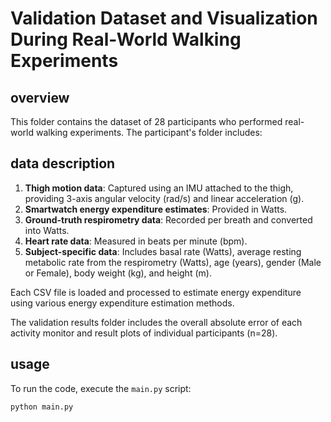 # Validation Dataset and Visualization During Real-World Walking Experiments

## overview
This folder contains the dataset of 28 participants who performed real-world walking experiments. The participant's folder includes:

## data description
1. **Thigh motion data**: Captured using an IMU attached to the thigh, providing 3-axis angular velocity (rad/s) and linear acceleration (g).
2. **Smartwatch energy expenditure estimates**: Provided in Watts.
3. **Ground-truth respirometry data**: Recorded per breath and converted into Watts.
4. **Heart rate data**: Measured in beats per minute (bpm).
5. **Subject-specific data**: Includes basal rate (Watts), average resting metabolic rate from the respirometry (Watts), age (years), gender (Male or Female), body weight (kg), and height (m).

Each CSV file is loaded and processed to estimate energy expenditure using various energy expenditure estimation methods.

The validation results folder includes the overall absolute error of each activity monitor and result plots of individual participants (n=28).

## usage
To run the code, execute the `main.py` script:
```bash
python main.py